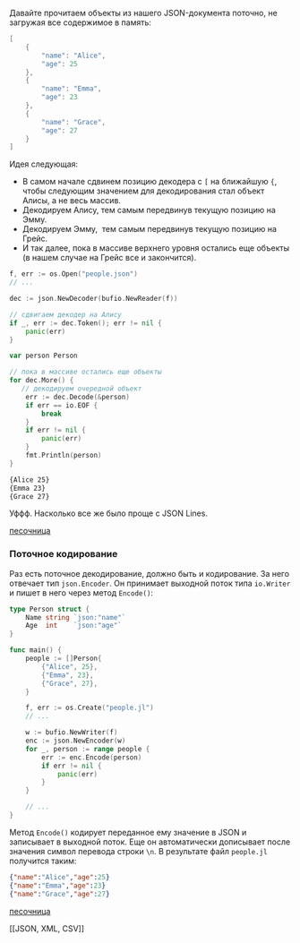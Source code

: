 Давайте прочитаем объекты из нашего JSON-документа поточно, не загружая все содержимое в память:

```go
[
    {
        "name": "Alice",
        "age": 25
    },
    {
        "name": "Emma",
        "age": 23
    },
    {
        "name": "Grace",
        "age": 27
    }
]
```

Идея следующая:

-   В самом начале сдвинем позицию декодера с `[` на ближайшую `{`, чтобы следующим значением для декодирования стал объект Алисы, а не весь массив.
-   Декодируем Алису, тем самым передвинув текущую позицию на Эмму.
-   Декодируем Эмму,  тем самым передвинув текущую позицию на Грейс.
-   И так далее, пока в массиве верхнего уровня остались еще объекты (в нашем случае на Грейс все и закончится).

```go
f, err := os.Open("people.json")
// ...

dec := json.NewDecoder(bufio.NewReader(f))

// сдвигаем декодер на Алису
if _, err := dec.Token(); err != nil {
    panic(err)
}

var person Person

// пока в массиве остались еще объекты
for dec.More() {
   // декодируем очередной объект
    err := dec.Decode(&person)
    if err == io.EOF {
        break
    }
    if err != nil {
        panic(err)
    }
    fmt.Println(person)
}
```

```bash
{Alice 25}
{Emma 23}
{Grace 27}
```

Уффф. Насколько все же было проще с JSON Lines.

[песочница](https://go.dev/play/p/HA3LRnxt8oS)

### Поточное кодирование

Раз есть поточное декодирование, должно быть и кодирование. За него отвечает тип `json.Encoder`. Он принимает выходной поток типа `io.Writer` и пишет в него через метод `Encode()`:

```go
type Person struct {
    Name string `json:"name"`
    Age  int    `json:"age"`
}

func main() {
    people := []Person{
        {"Alice", 25},
        {"Emma", 23},
        {"Grace", 27},
    }

    f, err := os.Create("people.jl")
    // ...

    w := bufio.NewWriter(f)
    enc := json.NewEncoder(w)
    for _, person := range people {
        err := enc.Encode(person)
        if err != nil {
            panic(err)
        }
    }

    // ...
}
```

Метод `Encode()` кодирует переданное ему значение в JSON и записывает в выходной поток. Еще он автоматически дописывает после значения символ перевода строки `\n`. В результате файл `people.jl` получится таким:

```json
{"name":"Alice","age":25}
{"name":"Emma","age":23}
{"name":"Grace","age":27}
```

[песочница](https://go.dev/play/p/sBBi9CJ3AK_t)

[[JSON, XML, CSV]]